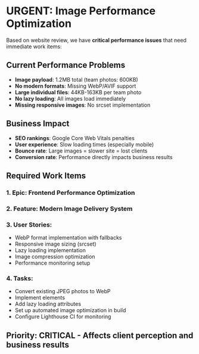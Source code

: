 # URGENT: Image Performance Optimization

Based on website review, we have **critical performance issues** that need immediate work items:

## Current Performance Problems

- **Image payload**: 1.2MB total (team photos: 600KB)
- **No modern formats**: Missing WebP/AVIF support
- **Large individual files**: 44KB-163KB per team photo
- **No lazy loading**: All images load immediately
- **Missing responsive images**: No srcset implementation

## Business Impact

- **SEO rankings**: Google Core Web Vitals penalties
- **User experience**: Slow loading times (especially mobile)
- **Bounce rate**: Large images = slower site = lost clients
- **Conversion rate**: Performance directly impacts business results

## Required Work Items

### 1. Epic: Frontend Performance Optimization
### 2. Feature: Modern Image Delivery System  
### 3. User Stories:
   - WebP format implementation with fallbacks
   - Responsive image sizing (srcset)
   - Lazy loading implementation
   - Image compression optimization
   - Performance monitoring setup

### 4. Tasks:
   - Convert existing JPEG photos to WebP
   - Implement <picture> elements
   - Add lazy loading attributes
   - Set up automated image optimization in build
   - Configure Lighthouse CI for monitoring

## Priority: CRITICAL - Affects client perception and business results
